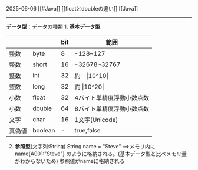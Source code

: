 
2025-06-06
[[#Java]]
[[floatとdoubleの違い]]
[[Java]]

---

**データ型**：データの種類
	1. **基本データ型**

|     |         | bit | 範囲             |
| --- | ------- | --- | -------------- |
| 整数  | byte    | 8   | -128~127       |
| 整数  | short   | 16  | -32678~32767   |
| 整数  | int     | 32  | 約　\|10^10\|    |
| 整数  | long    | 32  | 約    \|10^20\| |
| 小数  | float   | 32  | 4バイト単精度浮動小数点数  |
| 小数  | double  | 64  | 8バイト単精度浮動小数点数  |
| 文字  | char    | 16  | 1文字(Unicode)   |
| 真偽値 | boolean | -   | true,false     |



2. **参照型**(文字列:String)
	String name = "Steve" 
	==>メモリ内にname{A001:"Steve"}
	のように格納される。(基本データ型と比べメモリ量がわからないため)
	参照値がnameに格納される
	



